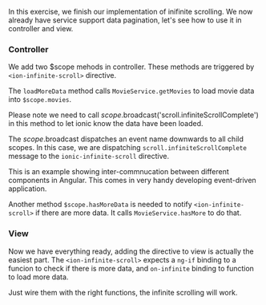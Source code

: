 In this exercise, we finish our implementation of inifinite scrolling. We now already have service support data pagination, let's 
see how to use it in controller and view.

### Controller 

We add two $scope mehods in controller. These methods are triggered by ```<ion-infinite-scroll>``` directive. 

The ```loadMoreData``` method calls ```MovieService.getMovies``` to load movie data into ```$scope.movies```. 

Please note we need to call $scope.$broadcast('scroll.infiniteScrollComplete') in this method to let ionic know the data have been loaded.

The $scope.$broadcast dispatches an event name downwards to all child scopes. In this case, we are dispatching ```scroll.infiniteScrollComplete``` 
message to the `ionic-infinite-scroll` directive. 

This is an example showing inter-commnucation between different components in Angular. This comes in very handy developing event-driven application.

Another method ```$scope.hasMoreData``` is needed to notify ```<ion-infinite-scroll>``` if there are more data. It calls ```MovieService.hasMore``` to do that.

### View 

Now we have everything ready, adding the directive to view is actually the easiest part. The ```<ion-infinite-scroll>``` expects a 
```ng-if``` binding to a funcion to check if there is more data, and ```on-infinite``` binding to function to load more data. 

Just wire them with the right functions, the infinite scrolling will work.
